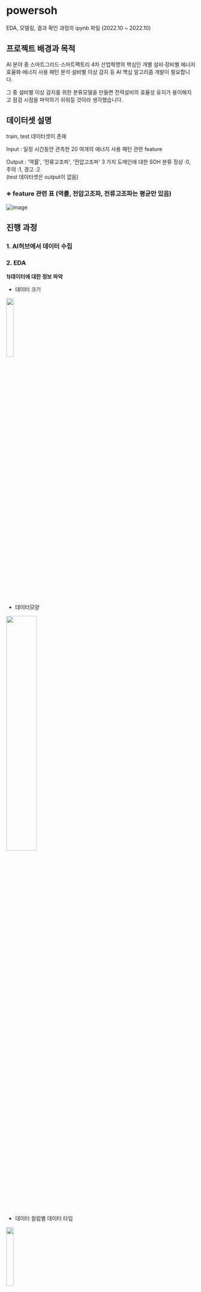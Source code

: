 # powersoh
EDA, 모델링, 결과 확인 과정의 ipynb 파일 (2022.10 ~ 2022.10)

## 프로젝트 배경과 목적
AI 분야 중 스마트그리드·스마트팩토리 4차 산업혁명의 핵심인 개별 설비·장비별 에너지 효율화·에너지 사용 패턴 분석·설비별 이상 감지 등 AI 핵심 알고리즘 개발이 필요합니다.

그 중 설비별 이상 감지를 위한 분류모델을 만들면 전력설비의 효율성 유지가 용이해지고 점검 시점을 파악하기 쉬워질 것이라 생각했습니다.

## 데이터셋 설명
train, test 데이터셋이 존재

Input : 일정 시간동안 관측한 20 여개의 에너지 사용 패턴 관련 feature

Output : '역률', '전류고조파', '전압고조파' 3 가지 도메인에 대한 SOH 분류 정상 :0, 주의 :1, 경고 :2
</br>
(test 데이터셋은 output이 없음)

###  **※ feature 관련 표 (역률, 전압고조파, 전류고조파는 평균만 있음)**
  ![image](https://user-images.githubusercontent.com/97713997/193463486-d2944aa4-fbe2-49b5-81ee-c455ffaffa8a.png)
  
## 진행 과정
### 1. AI허브에서 데이터 수집
### 2. EDA
**1)데이터에 대한 정보 파악**
* 데이터 크기

<img src="https://github.com/mooncw/powersoh/assets/97713997/194e5aef-b88a-4369-ad40-746e19145309" width="20%" height="20%">

<br>
<br>

* 데이터모양

<img src="https://github.com/mooncw/powersoh/assets/97713997/031a548e-25d1-44f2-b3d1-71b15358624e" width="40%" height="40%">

<br>
<br>

* 데이터 컬럼별 데이터 타입

<img src="https://github.com/mooncw/powersoh/assets/97713997/20a4fa5f-0db1-476e-a021-1444fe08fd54" width="20%" height="20%">

<br>
<br>

* 데이터 컬럼별 NaN 개수 확인

<img src="https://github.com/mooncw/powersoh/assets/97713997/511d63d2-58c4-4d78-be22-427b55295443" width="20%" height="20%">

<br>
<br>

**2)전력 데이터에 대한 도메인 지식 활용**
* Y결선임을 확인
<img src="https://github.com/mooncw/powersoh/assets/97713997/f3dad1bf-7be9-47d5-8792-3907ff4a69ff" width="80%" height="80%">

<br>
<br>

* 부하들의 주파수 확인
<img src="https://github.com/mooncw/powersoh/assets/97713997/686b51fe-8555-4969-b18e-64d635e196f4" width="40%" height="40%">

<br>
<br>

* 주파수가 0일 때 부하가 정지 상태이지만 역률이 경고로 뜸을 확인

<img src="https://github.com/mooncw/powersoh/assets/97713997/91d03b4e-68f4-40ab-8445-f85ab9ea0c32" width="60%" height="60%">

<br>
<br>

**3)NaN 케이스 확인**
* Case1 : '누적전력량', '유효전력평균', '무효전력평균', '주파수', '전류평균', '상전압평균', '선간전압평균', '온도'
* Case2 : 'R상유효전력', 'R상무효전력', 'R상전류', 'R상전압', 'R상선간전압', 'S상유효전력', 'S상무효전력', 'S상전류', 'S상전압', 'S상선간전압', 'T상유효전력', 'T상무효전력', 'T상전류',
 'T상전압', 'T상선간전압'
* Case3 : 'S상유효전력', 'S상무효전력', 'S상전류', 'S상전압', 'S상선간전압', 'T상유효전력', 'T상무효전력', 'T상전류', 'T상전압', 'T상선간전압'
* Case4 : 'T상유효전력', 'T상무효전력', 'T상전류', 'T상전압', 'T상선간전압'
* Case5 : ALL NaN

<br>

### 3. Feature Engineering
* 도메인 지식을 활용하여 결측치를 처리했습니다.
* 먼저 Case5에 해당하는 row들은 삭제하고 Case 별로 주파수, 온도는 바로 앞과 뒤의 평균값으로 처리하고 나머지는 다른 feature을 이용하여 구한 값으로 처리했습니다.
* 처리 후 결측치 확인

<img src="https://github.com/mooncw/powersoh/assets/97713997/5089ad43-9143-4a2f-8caa-a2055689712f" width="18%" height="18%">

<br>
<br>

* 도메인 지식을 활용하여 각 label마다 통합 or 선택하여 df를 만들었습니다.
* 역률

<img src="https://github.com/mooncw/powersoh/assets/97713997/e5abba9b-de08-4eba-bdf2-050b75717f79" width="38%" height="38%">

<br>
<br>

* 전류고조파

<img src="https://github.com/mooncw/powersoh/assets/97713997/a2d91447-48d3-4205-ae9a-4d39b2966cba" width="48%" height="48%">

<br>
<br>

* 전압고조파

<img src="https://github.com/mooncw/powersoh/assets/97713997/81c6cc89-12eb-47ce-9232-980799e9ca70" width="100%" height="100%">

<br>
<br>

### 4. Modeling

* train셋과 validation셋을 8:2로 나눈 후 standard scaler를 사용했습니다.
* 최빈값으로 베이스라인을 잡고 Random Search로 하이퍼 파라미터를 튜닝하여 RandomForest 모델을 학습시켰습니다.
  - 튜닝한 하이퍼 파라미터는 max_depth, n_estimators 입니다.
* 평가지표는 타켓 불균형이 있기에 각 타겟을 골고루 잘 예측했는지 확인하기 위해 macro_f1_score를 사용했습니다.
* 이 후, 지속적인 feature engineering을 하여 성능 개선을 했습니다.

<img src="https://github.com/mooncw/powersoh/assets/97713997/ba5c08e4-3589-4dad-8706-53811dc6809f" width="55%" height="55%">

<br>
<br>

## Label별 모델 결과 & 최종 macro_f1_score
### 1. 역률
 **베이스모델 - 최빈값**
</br>
![image](https://user-images.githubusercontent.com/97713997/195078577-26f399b5-f2d0-48b0-9ae2-b5a9582e6e91.png)
</br>
**macro_f1_score: 0.23**
</br>
</br>
</br>
 **랜덤포레스트**
</br>
![image](https://user-images.githubusercontent.com/97713997/195079452-4a78002f-b655-444a-a48e-5541963b5dcf.png)
</br>
**macro_f1_score: 0.94**
</br>
</br>
</br>
### 2. 전류고조파
 **베이스모델 - 최빈값**
</br>
![image](https://user-images.githubusercontent.com/97713997/195083359-a71ce0f9-a52e-4ec6-b442-57bcac8db5c1.png)
</br>
**macro_f1_score: 0.30**
</br>
</br>
</br>
 **랜덤포레스트**
</br>
![image](https://user-images.githubusercontent.com/97713997/195083693-2b6bc5df-cbfd-466b-bd84-266bb2d97424.png)
</br>
**macro_f1_score: 0.95**
</br>
</br>
</br>
### 3. 전압고조파
 **베이스모델 - 최빈값**
</br>
![image](https://user-images.githubusercontent.com/97713997/195083927-d4a81f41-a448-4bfe-9862-cdc385d8c926.png)
</br>
**macro_f1_score: 0.19**
</br>
</br>
</br>
 **랜덤포레스트**
</br>
![image](https://user-images.githubusercontent.com/97713997/195084194-f5bc4a05-70a1-4b6f-a914-b5f9aca00cfd.png)
</br>
**macro_f1_score: 0.92**
</br>
</br>
</br>
### 4. 최종결과
![image](https://user-images.githubusercontent.com/97713997/195084384-c67e417f-0f03-4e92-ac95-bd82d14245ec.png)


## 만족스러웠던 부분
여러 시도의 feature engineering으로 성능 개선을 했습니다.

<br>

## 한계점 및 해결 방안
최종결과가 기대한 만큼 결과가 나오지 않았습니다.

더 좋은 feature 엔지니어링 방법이 있다면 결과가 더 좋아질 것 같습니다.

랜덤포레스트 분류보다 좋은 모델을 만들면 결과가 더 좋아질 것 같습니다.

label이 경고이지만 고장 상태인지 사용을 안하고 있는 상태인지 구분할 필요가 있어보입니다.

